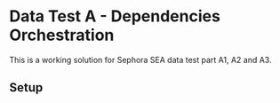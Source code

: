 # Data Test A - Dependencies Orchestration

This is a working solution for Sephora SEA data test part A1, A2 and A3.

## Setup
